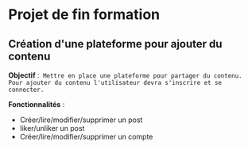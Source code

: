 # Projet de fin formation
## Création d'une plateforme pour ajouter du contenu

 **Objectif** :``` Mettre en place une plateforme pour partager du contenu. Pour ajouter du contenu l'utilisateur devra s'inscrire et se connecter.```

  **Fonctionnalités** :
  * Créer/lire/modifier/supprimer un post
  * liker/unliker un post
  * Créer/lire/modifier/supprimer un compte